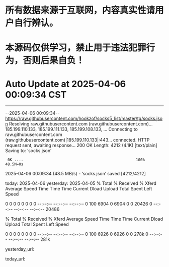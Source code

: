 # 所有数据来源于互联网，内容真实性请用户自行辨认。

# 本源码仅供学习，禁止用于违法犯罪行为，否则后果自负！

# Auto Update  at 2025-04-06 00:09:34 CST
------------------------------------------------
--2025-04-06 00:09:34--  https://raw.githubusercontent.com/hookzof/socks5_list/master/tg/socks.json
Resolving raw.githubusercontent.com (raw.githubusercontent.com)... 185.199.110.133, 185.199.111.133, 185.199.108.133, ...
Connecting to raw.githubusercontent.com (raw.githubusercontent.com)|185.199.110.133|:443... connected.
HTTP request sent, awaiting response... 200 OK
Length: 4212 (4.1K) [text/plain]
Saving to: ‘socks.json’

     0K ....                                                  100% 48.5M=0s

2025-04-06 00:09:34 (48.5 MB/s) - ‘socks.json’ saved [4212/4212]

today: 2025-04-06
yesterday: 2025-04-05
  % Total    % Received % Xferd  Average Speed   Time    Time     Time  Current
                                 Dload  Upload   Total   Spent    Left  Speed
  0     0    0     0    0     0      0      0 --:--:-- --:--:-- --:--:--     0100  6904    0  6904    0     0  20426      0 --:--:-- --:--:-- --:--:-- 20486

  % Total    % Received % Xferd  Average Speed   Time    Time     Time  Current
                                 Dload  Upload   Total   Spent    Left  Speed
  0     0    0     0    0     0      0      0 --:--:-- --:--:-- --:--:--     0100  6926    0  6926    0     0   278k      0 --:--:-- --:--:-- --:--:--  281k

yesterday_url:

today_url:

